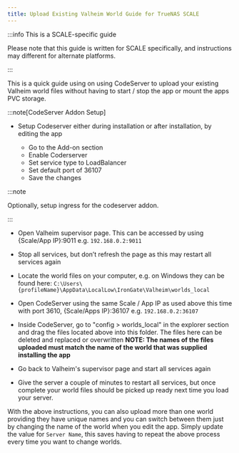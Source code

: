 ```yaml
---
title: Upload Existing Valheim World Guide for TrueNAS SCALE
---
```


:::info This is a SCALE-specific guide

Please note that this guide is written for SCALE specifically, and instructions may different for alternate platforms.

:::

This is a quick guide using on using CodeServer to upload your existing Valheim world files without having to start / stop the app or mount the apps PVC storage.

:::note[CodeServer Addon Setup]

- Setup Codeserver either during installation or after installation, by editing the app

  - Go to the Add-on section
  - Enable Coderserver
  - Set service type to LoadBalancer
  - Set default port of 36107
  - Save the changes

:::note

  Optionally, setup ingress for the codeserver addon.

:::

- Open Valheim supervisor page. This can be accessed by using {Scale/App IP}:9011 e.g. `192.168.0.2:9011`

- Stop all services, but don’t refresh the page as this may restart all services again

- Locate the world files on your computer, e.g. on Windows they can be found here: `C:\Users\{profileName}\AppData\LocalLow\IronGate\Valheim\worlds_local`

- Open CodeServer using the same Scale / App IP as used above this time with port 3610, {Scale/Apps IP}:36107 e.g. `192.168.0.2:36107`

- Inside CodeServer, go to "config > worlds_local" in the explorer section and drag the files located above into this folder. The files here can be deleted and replaced or overwritten
**NOTE: The names of the files uploaded must match the name of the world that was supplied installing the app**

- Go back to Valheim's supervisor page and start all services again

- Give the server a couple of minutes to restart all services, but once complete your world files should be picked up ready next time you load your server.

With the above instructions, you can also upload more than one world providing they have unique names and you can switch between them just by changing the name of the world when you edit the app. Simply update the value for `Server Name`, this saves having to repeat the above process every time you want to change worlds.

